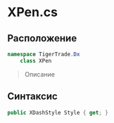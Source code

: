 
# XPen.cs
## Расположение
```csharp
namespace TigerTrade.Dx  
    class XPen
```

> Описание

## Синтаксис
```csharp
public XDashStyle Style { get; }
```
